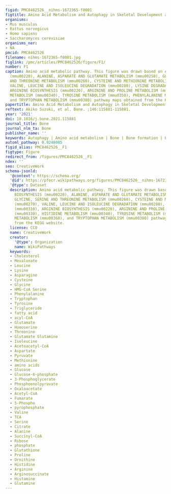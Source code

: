 ```yaml
---
figid: PMC8462526__nihms-1672365-f0001
figtitle: Amino Acid Metabolism and Autophagy in Skeletal Development and Homeostasis
organisms:
- Mus musculus
- Rattus norvegicus
- Homo sapiens
- Saccharomyces cerevisiae
organisms_ner:
- NA
pmcid: PMC8462526
filename: nihms-1672365-f0001.jpg
figlink: /pmc/articles/PMC8462526/figure/F1/
number: F1
caption: Amino acid metabolic pathway. This figure was drawn based on ARGININE BIOSYNTHESIS
  (mmu00220), ALANINE, ASPARATE AND GLUTAMATE METABOLISM (mmu00250), GLYCINE, SERINE
  AND THREONINE METABOLISM (mmu00260), CYSTEINE AND METHIONINE METABOLISM (mmu00270),
  VALINE, LEUCINE AND ISOLEUCINE DEGRADATION (mmu00280), LYSINE DEGRADATION (mmu00310),
  ARGININE BIOSYNTHESIS (mmu00220), ARGININE AND PROLINE METABOLISM (mmu00330), HISTIDINE
  METABOLISM (mmu00340), TYROSINE METABOLISM (mmu0350), PHENYLALANINE METABOLISM (mmu00360),
  and TRYPTOPHAN METABOLISM (mmu00380) pathway maps obtained from the KEGG website.
papertitle: Amino Acid Metabolism and Autophagy in Skeletal Development and Homeostasis.
reftext: Akiko Suzuki, et al. Bone. ;146:115881-115881.
year: '2021'
doi: 10.1016/j.bone.2021.115881
journal_title: Bone
journal_nlm_ta: Bone
publisher_name: ''
keywords: Autophagy | Amino acid metabolism | Bone | Bone formation | Bone homeostasis
automl_pathway: 0.9248085
figid_alias: PMC8462526__F1
figtype: Figure
redirect_from: /figures/PMC8462526__F1
ndex: ''
seo: CreativeWork
schema-jsonld:
  '@context': https://schema.org/
  '@id': https://pfocr.wikipathways.org/figures/PMC8462526__nihms-1672365-f0001.html
  '@type': Dataset
  description: Amino acid metabolic pathway. This figure was drawn based on ARGININE
    BIOSYNTHESIS (mmu00220), ALANINE, ASPARATE AND GLUTAMATE METABOLISM (mmu00250),
    GLYCINE, SERINE AND THREONINE METABOLISM (mmu00260), CYSTEINE AND METHIONINE METABOLISM
    (mmu00270), VALINE, LEUCINE AND ISOLEUCINE DEGRADATION (mmu00280), LYSINE DEGRADATION
    (mmu00310), ARGININE BIOSYNTHESIS (mmu00220), ARGININE AND PROLINE METABOLISM
    (mmu00330), HISTIDINE METABOLISM (mmu00340), TYROSINE METABOLISM (mmu0350), PHENYLALANINE
    METABOLISM (mmu00360), and TRYPTOPHAN METABOLISM (mmu00380) pathway maps obtained
    from the KEGG website.
  license: CC0
  name: CreativeWork
  creator:
    '@type': Organization
    name: WikiPathways
  keywords:
  - Cholesterol
  - Mevalonate
  - Leucine
  - Lysine
  - Asparagine
  - Cysteine
  - Glycine
  - HMG-CoA Serine
  - Phenylalanine
  - Tryptophan
  - Tyrosine
  - Triglyceride
  - fatty acid
  - acyl-CoA
  - Glutamate
  - Homoserine
  - Threonine
  - Glutamate Glutamine
  - Isoleucine
  - Acetoacetyl-CoA
  - Aspartate
  - Pyruvate
  - Methionine
  - amino acids
  - Glucose
  - Glucose-6-phosphate
  - 3-Phosphoglycerate
  - Phosphoenolpyruvate
  - Oxaloacetate
  - Acetyl-CoA
  - Fumarate
  - 5-Phospho
  - pyrophosphate
  - Valine
  - TCA
  - Serine
  - Citrate
  - Alanine
  - Succinyl-CoA
  - Ribose
  - phosphate
  - Glutathione
  - Proline
  - Ornithine
  - Histidine
  - Arginine
  - Arginosuccinate
  - Histamine
  - Glutamine
---
```


